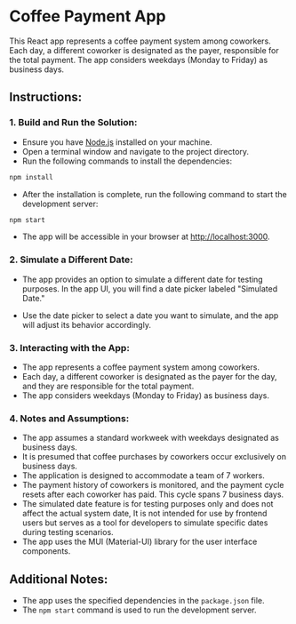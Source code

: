 # Coffee Payment App

This React app represents a coffee payment system among coworkers. Each day, a different coworker is designated as the payer, responsible for the total payment. The app considers weekdays (Monday to Friday) as business days.

## Instructions:

### 1. Build and Run the Solution:

- Ensure you have [Node.js](https://nodejs.org/) installed on your machine.
- Open a terminal window and navigate to the project directory.
- Run the following commands to install the dependencies:

```bash
npm install
```

- After the installation is complete, run the following command to start the development server:

```bash
npm start
```

- The app will be accessible in your browser at [http://localhost:3000](http://localhost:3000).

### 2. Simulate a Different Date:

- The app provides an option to simulate a different date for testing purposes. In the app UI, you will find a date picker labeled "Simulated Date."

- Use the date picker to select a date you want to simulate, and the app will adjust its behavior accordingly.

### 3. Interacting with the App:

- The app represents a coffee payment system among coworkers.
- Each day, a different coworker is designated as the payer for the day, and they are responsible for the total payment.
- The app considers weekdays (Monday to Friday) as business days.

### 4. Notes and Assumptions:

- The app assumes a standard workweek with weekdays designated as business days.
- It is presumed that coffee purchases by coworkers occur exclusively on business days.
- The application is designed to accommodate a team of 7 workers.
- The payment history of coworkers is monitored, and the payment cycle resets after each coworker has paid. This cycle spans 7 business days.
- The simulated date feature is for testing purposes only and does not affect the actual system date, It is not intended for use by frontend users but serves as a tool for developers to simulate specific dates during testing scenarios.
- The app uses the MUI (Material-UI) library for the user interface components.

## Additional Notes:

- The app uses the specified dependencies in the `package.json` file.
- The `npm start` command is used to run the development server.